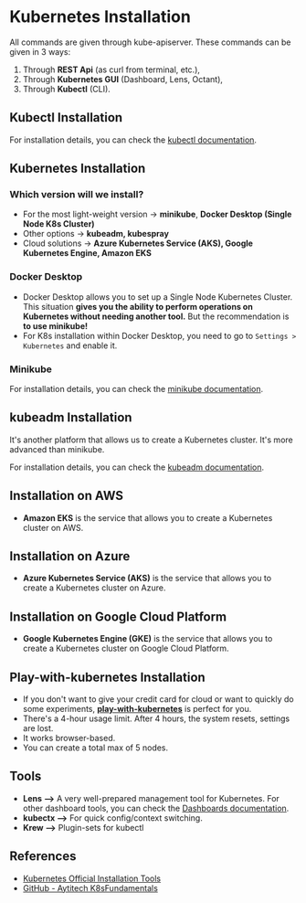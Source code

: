 # Kubernetes Installation

All commands are given through kube-apiserver. These commands can be given in 3 ways:

1. Through **REST Api** (as curl from terminal, etc.),
2. Through **Kubernetes GUI** (Dashboard, Lens, Octant),
3. Through **Kubectl** (CLI).

## Kubectl Installation

For installation details, you can check the [kubectl documentation](kubernetes-tools/kubectl.md#installation).

## Kubernetes Installation

### Which version will we install?

* For the most light-weight version -> **minikube**, **Docker Desktop (Single Node K8s Cluster)**
* Other options -> **kubeadm, kubespray**
* Cloud solutions -> **Azure Kubernetes Service (AKS), Google Kubernetes Engine, Amazon EKS**

### Docker Desktop

* Docker Desktop allows you to set up a Single Node Kubernetes Cluster. This situation **gives you the ability to
  perform operations on Kubernetes without needing another tool.** But the recommendation is **to use minikube!**
* For K8s installation within Docker Desktop, you need to go to `Settings > Kubernetes` and enable it.

### Minikube

For installation details, you can check the [minikube documentation](kubernetes-tools/minikube.md).

## kubeadm Installation

It's another platform that allows us to create a Kubernetes cluster. It's more advanced than minikube.

For installation details, you can check the [kubeadm documentation](kubernetes-tools/kubeadm.md).

## Installation on AWS

* **Amazon EKS** is the service that allows you to create a Kubernetes cluster on AWS.

## Installation on Azure

* **Azure Kubernetes Service (AKS)** is the service that allows you to create a Kubernetes cluster on Azure.

## Installation on Google Cloud Platform

* **Google Kubernetes Engine (GKE)** is the service that allows you to create a Kubernetes cluster on Google Cloud
  Platform.

## Play-with-kubernetes Installation

* If you don't want to give your credit card for cloud or want to quickly do some experiments,
  **[play-with-kubernetes](https://labs.play-with-k8s.com/)** is perfect for you.
* There's a 4-hour usage limit. After 4 hours, the system resets, settings are lost.
* It works browser-based.
* You can create a total max of 5 nodes.

## Tools

* **Lens -->** A very well-prepared management tool for Kubernetes. For other dashboard tools, you can check
  the [Dashboards documentation](kubernetes-tools/dashboards.md).
* **kubectx -->** For quick config/context switching.
* **Krew -->** Plugin-sets for kubectl

## References

- [Kubernetes Official Installation Tools](https://kubernetes.io/docs/tasks/tools/)
- [GitHub - Aytitech K8sFundamentals](https://github.com/aytitech/k8sfundamentals/blob/main/toolbox.md)
